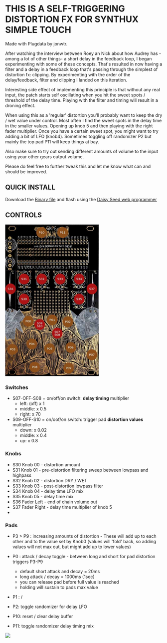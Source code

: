 # THIS IS A SELF-TRIGGERING DISTORTION FX FOR SYNTHUX SIMPLE TOUCH

Made with Plugdata by jonwtr.

After watching the interview between Roey an Nick about how Audrey has -among a lot of other things-  a short delay in the feedback loop, I began experimenting with some of these concepts. That's resulted in now having a filter and a delay in a feedback loop that's passing through the simplest of distortion fx: clipping. By experimenting with the order of the delay/feedback, filter and clipping I landed on this iteration.

Interesting side effect of implementing this principle is that without any real input, the patch starts self oscillating when you hit the sweet spots / threshold of the delay time. Playing with the filter and timing will result in a droning effect.

When using this as a 'regular' distortion you'll probably want to keep the dry / wet value under control. Most often I find the sweet spots in the delay time in the smaller values. Opening up knob 5 and then playing with the right fader multiplier. Once you have a certain sweet spot, you might want to try adding a bit of LFO (knob4).
Sometimes toggling off randomizer P2 but mainly the top pad P11 will keep things at bay.

Also make sure to try out sending different amounts of volume to the input using your other gears output volume.

Please do feel free to further tweak this and let me know what can and should be improved.


## QUICK INSTALL
Download the [Binary file](selfdistort_touch.bin) and flash using the [Daisy Seed web programmer](https://electro-smith.github.io/Programmer/)

## CONTROLS
<img src="touch.jpg" width="300"/>

### **Switches**
- S07-OFF-S08 = on/off/on switch: **delay timing** multiplier
    - left: (off) x 1
    - middle: x 0.5
    - right: x 70
- S09-OFF-S10 = on/oof/on switch: trigger pad **distortion values**  multiplier
    - down: x 0.02
    - middle: x 0.4
    - up: x 0.8

### **Knobs**
- S30 Knob 00 - distortion amount
- S31 Knob 01 - pre-distortion filtering sweep between lowpass and highpass
- S32 Knob 02 - distortion DRY / WET
- S33 Knob 03 - post-distortion lowpass filter
- S34 Knob 04 - delay time LFO mix
- S35 Knob 05 - delay time mix
- S36 Fader Left - end of chain volume out 
- S37 Fader Right - delay time multiplier of knob 5
- 
### **Pads**
- P3 > P9 : increasing amounts of distortion - These will add up to each other and to the value set by Knob0 (values will 'fold' back, so adding values will not max out, but might add up to lower values)
- P0 : attack / decay toggle - between long and short for pad distortion triggers P3-P9
    - default short attack and decay = 20ms
    - long attack / decay = 1000ms (1sec)
    - you can release pad before full value is reached
    - holding will sustain to pads max value

- P1 : /
- P2: toggle randomizer for delay LFO
- P10: reset / clear delay buffer
- P11: toggle randomizer delay timing mix

<img src="diagram.png" width="600"/>

